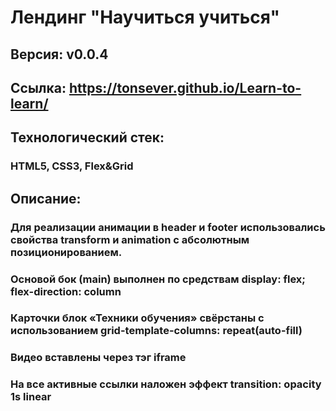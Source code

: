 # Лендинг "Научиться учиться"
## Версия: v0.0.4
## Ссылка:  https://tonsever.github.io/Learn-to-learn/
## Технологический стек: 
### HTML5, CSS3, Flex&Grid
## Описание:
### Для реализации анимации в header и footer использовались свойства transform и animation с абсолютным позиционированием.
### Основой бок (main) выполнен по средствам display: flex; flex-direction: column
### Карточки блок «Техники обучения» свёрстаны с использованием grid-template-columns: repeat(auto-fill)
### Видео вставлены через тэг iframe 
### На все активные ссылки наложен эффект transition: opacity 1s linear

